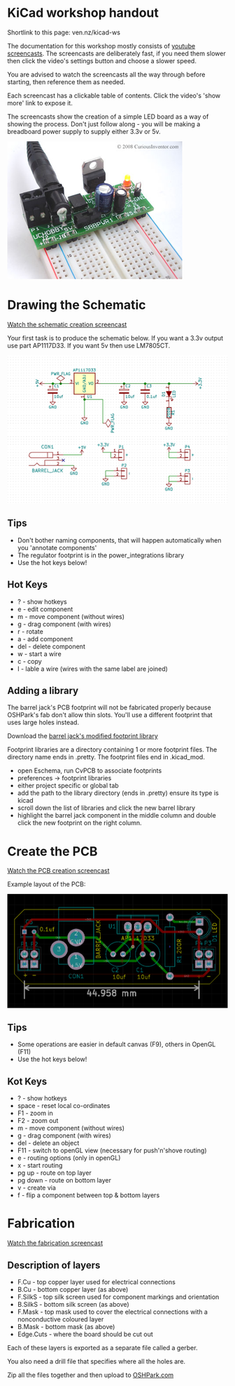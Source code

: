 # KiCad workshop handout

Shortlink to this page: ven.nz/kicad-ws

The documentation for this workshop mostly consists of [youtube
screencasts](https://www.youtube.com/playlist?list=PLmcDgdDpcaPjIBy60y22XzG036ckQI7bC). The
screencasts are deliberately fast, if you need them slower then click the video's settings button and choose a slower speed.

You are advised to watch the screencasts all the way through before starting,
then reference them as needed.

Each screencast has a clickable table of contents. Click the video's 'show more' link to expose it.

The screencasts show the creation of a simple LED board as a way of showing the
process. Don't just follow along - you will be making a breadboard power supply to supply either 3.3v or 5v.

![photo](pcb-psu.jpg)


# Drawing the Schematic

[Watch the schematic creation screencast](https://www.youtube.com/watch?v=v-qCI8wv72w&list=PLmcDgdDpcaPjIBy60y22XzG036ckQI7bC&index=1)

Your first task is to produce the schematic below.
If you want a 3.3v output use part AP1117D33. If you want 5v then use LM7805CT.

![schematic](schematic.png)

## Tips

* Don't bother naming components, that will happen automatically when you
 'annotate components'
* The regulator footprint is in the power_integrations library
* Use the hot keys below!

## Hot Keys

* ? - show hotkeys
* e - edit component
* m - move component (without wires)
* g - drag component (with wires)
* r - rotate
* a - add component
* del - delete component
* w - start a wire
* c - copy
* l - lable a wire (wires with the same label are joined)

## Adding a library

The barrel jack's PCB footprint will not be fabricated properly because
OSHPark's fab don't allow thin slots. You'll use a different footprint that uses
large holes instead.

Download the [barrel jack's modified footprint library](https://github.com/mattvenn/kicad/raw/master/breadboard-psu/barrel.zip)

Footprint libraries are a directory containing 1 or more footprint
files. The directory name ends in .pretty. The footprint files end in
.kicad_mod.

* open Eschema, run CvPCB to associate footprints
* preferences -> footprint libraries
* either project specific or global tab
* add the path to the library directory (ends in .pretty) ensure its type is kicad
* scroll down the list of libraries and click the new barrel library
* highlight the barrel jack component in the middle column and double click the
 new footprint on the right column.

# Create the PCB

[Watch the PCB creation screencast](https://www.youtube.com/watch?v=g9wKArt-YmE&index=2&list=PLmcDgdDpcaPjIBy60y22XzG036ckQI7bC)

Example layout of the PCB:

![layout](layout.png)

## Tips

* Some operations are easier in default canvas (F9), others in OpenGL (F11)
* Use the hot keys below!

## Kot Keys

* ? - show hotkeys
* space - reset local co-ordinates
* F1 - zoom in
* F2 - zoom out
* m - move component (without wires)
* g - drag component (with wires)
* del - delete an object
* F11 - switch to openGL view (necessary for push'n'shove routing)
* e - routing options (only in openGL)
* x - start routing
* pg up - route on top layer
* pg down - route on bottom layer
* v - create via
* f - flip a component between top & bottom layers

# Fabrication

[Watch the fabrication screencast](https://www.youtube.com/watch?v=VwQu3Ap_2rI&list=PLmcDgdDpcaPjIBy60y22XzG036ckQI7bC&index=5)

## Description of layers

* F.Cu - top copper layer used for electrical connections
* B.Cu - bottom copper layer (as above)
* F.SilkS - top silk screen used for component markings and orientation
* B.SilkS - bottom silk screen (as above)
* F.Mask - top mask used to cover the electrical connections with a nonconductive coloured layer
* B.Mask - bottom mask (as above)
* Edge.Cuts - where the board should be cut out

Each of these layers is exported as a separate file called a gerber.

You also need a drill file that specifies where all the holes are.

Zip all the files together and then upload to [OSHPark.com](http://oshpark.com)
